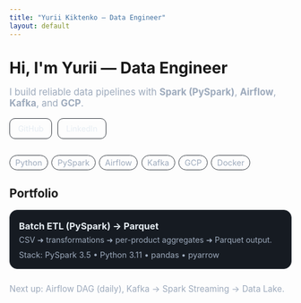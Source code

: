 ```yaml
---
title: "Yurii Kiktenko — Data Engineer"
layout: default
---
```


<style>
:root { --bg:#0d1117; --fg:#e6edf3; --muted:#9daabc; --card:#161b22; --border:#30363d; --accent:#58a6ff; }
.page-content { max-width: 960px; }
.hero { margin: 2.2rem 0 1.2rem; }
.hero h1 { margin: 0 0 .4rem 0; }
.sub { color: var(--muted); font-size: 1.05rem; }
.actions { margin: 1rem 0 1.8rem; display:flex; gap:.6rem; flex-wrap:wrap; }
.btn { padding:.55rem .9rem; border:1px solid var(--border); border-radius:10px; text-decoration:none; color:var(--fg); display:inline-block; }
.btn:hover { border-color:var(--accent); }
.badges { display:flex; flex-wrap:wrap; gap:.4rem; margin:.6rem 0 1.6rem; }
.badges span { border:1px solid var(--border); border-radius:999px; padding:.25rem .6rem; font-size:.9rem; color:var(--muted); }
.grid { display:grid; gap:14px; grid-template-columns: repeat(auto-fit, minmax(260px, 1fr)); }
.card { display:block; background:var(--card); border:1px solid var(--border); border-radius:14px; padding:16px; text-decoration:none; color:var(--fg); transition: border-color .12s ease, transform .12s ease; }
.card:hover { border-color:var(--accent); transform: translateY(-2px); }
.card h3 { margin:.1rem 0 .4rem 0; }
.card p { margin:.2rem 0 .6rem 0; color:var(--muted); }
.card .meta { font-size:.9rem; color:var(--muted); }
.footer-note { margin-top:26px; color:var(--muted); font-size:.95rem; }
</style>

<div class="hero">
  <h1>Hi, I'm Yurii — Data Engineer</h1>
  <p class="sub">I build reliable data pipelines with <strong>Spark (PySpark)</strong>, <strong>Airflow</strong>, <strong>Kafka</strong>, and <strong>GCP</strong>.</p>
  <div class="actions">
    <a class="btn" href="https://github.com/YuriiKiktenko">GitHub</a>
    <a class="btn" href="https://www.linkedin.com/in/<your-handle>/" target="_blank" rel="noopener noreferrer">LinkedIn</a>
    <!-- <a class="btn" href="mailto:<your-email>">Email</a> -->
  </div>
  <div class="badges">
    <span>Python</span><span>PySpark</span><span>Airflow</span><span>Kafka</span><span>GCP</span><span>Docker</span>
  </div>
</div>

## Portfolio

<div class="grid">
  <a class="card" href="https://github.com/YuriiKiktenko/de-batch-etl">
    <h3>Batch ETL (PySpark) → Parquet</h3>
    <p>CSV ➜ transformations ➜ per-product aggregates ➜ Parquet output.</p>
    <div class="meta">Stack: PySpark 3.5 • Python 3.11 • pandas • pyarrow</div>
  </a>
</div>

<div class="footer-note">
  Next up: Airflow DAG (daily), Kafka → Spark Streaming → Data Lake.  
</div>
